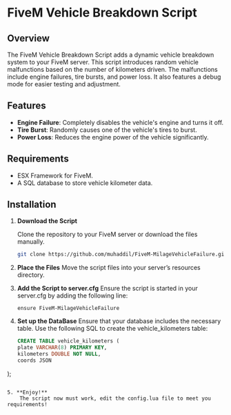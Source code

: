 # FiveM Vehicle Breakdown Script

## Overview

The FiveM Vehicle Breakdown Script adds a dynamic vehicle breakdown system to your FiveM server. This script introduces random vehicle malfunctions based on the number of kilometers driven. The malfunctions include engine failures, tire bursts, and power loss. It also features a debug mode for easier testing and adjustment.

## Features

- **Engine Failure**: Completely disables the vehicle's engine and turns it off.
- **Tire Burst**: Randomly causes one of the vehicle's tires to burst.
- **Power Loss**: Reduces the engine power of the vehicle significantly.

## Requirements

- ESX Framework for FiveM.
- A SQL database to store vehicle kilometer data.

## Installation

1. **Download the Script**

   Clone the repository to your FiveM server or download the files manually.

   ```bash
   git clone https://github.com/muhaddil/FiveM-MilageVehicleFailure.git
    ```

2. **Place the Files**
    Move the script files into your server’s resources directory.

3. **Add the Script to server.cfg**
Ensure the script is started in your server.cfg by adding the following line:
    ```
    ensure FiveM-MilageVehicleFailure
    ```

4. **Set up the DataBase**
    Ensure that your database includes the necessary table. Use the following SQL to create the vehicle_kilometers table:
    ```sql
    CREATE TABLE vehicle_kilometers (
    plate VARCHAR(8) PRIMARY KEY,
    kilometers DOUBLE NOT NULL,
    coords JSON
);
```

5. **Enjoy!**
    The script now must work, edit the config.lua file to meet you requirements!
